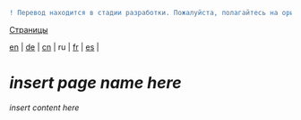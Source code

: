 ```diff
! Перевод находится в стадии разработки. Пожалуйста, полагайтесь на оригинальную версию на английском языке.
```

[Страницы](https://github.com/syncloud/docs/blob/master/ru/index.md#Страницы)

[en](https://github.com/syncloud/platform/wiki/VPN) | 
[de](https://github.com/syncloud/docs/blob/master/de/content/VPN.md) | 
[cn](https://github.com/syncloud/docs/blob/master/cn/content/VPN.md) | 
ru | 
[fr](https://github.com/syncloud/docs/blob/master/fr/content/VPN.md) | 
[es](https://github.com/syncloud/docs/blob/master/es/content/VPN.md) | 

# *insert page name here*

*insert content here*
